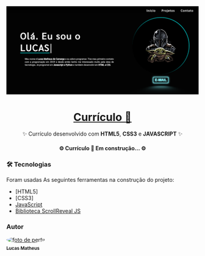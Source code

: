 <img src="images/Banner.png">
<h1 align="center"> 
    <a href="https://portfolio-lucas-matheus.vercel.app/">Currículo 👾</a>
</h1>
<p align="center">✨ Currículo desenvolvido com <strong>HTML5</strong>, <strong>CSS3</strong> e <strong>JAVASCRIPT</strong> ✨</p>
<!-- Status do Projeto -->
<h4 align="center"> 
	⚙️  Currículo 🌌 Em construção...  ⚙️
</h4>

### 🛠 Tecnologias

Foram usadas As seguintes ferramentas na construção do projeto:

- [HTML5]
- [CSS3]
- [JavaScript](https://www.javascript.com/)
- [Biblioteca ScrollReveal JS](https://scrollrevealjs.org/)

### Autor

<a href="">
 <img style="border-radius: 50%;" src="https://avatars.githubusercontent.com/u/82187724?v=4" width="250px;" alt="foto de perfil"/>
 <br/>
 <sub><b>Lucas Matheus</b></sub>
</a> 